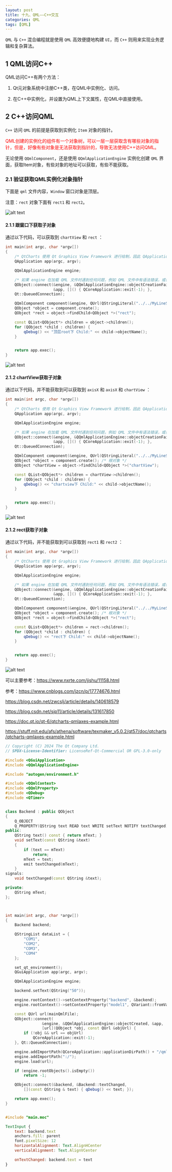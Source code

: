 ```yaml
---
layout: post
title: 十九、QML——C++交互
categories: QML
tags: [QML]
---
```


`QML` 与 `C++` 混合编程就是使用 `QML` 高效便捷地构建 `UI`，而 `C++` 则用来实现业务逻辑和复杂算法。

## 1 QML访问C++

QML访问C++有两个方法：

1. Qt元对象系统中注册C++类，在QML中实例化、访问。

2. 在C++中实例化，并设置为QML上下文属性，在QML中直接使用。

## 2 C++访问QML

`C++` 访问 `QML` 的前提是获取到实例化 `Item` 对象的指针。

<font color="red">QML创建的实例化的组件有一个对象树，可以一层一层获取含有哪些对象的指针，但是，好像有些对象是无法获取到指针的，导致无法使用C++访问QML。</font>

无论使用 `QQmlComponent`，还是使用 `QQmlApplicationEngine` 实例化创建 `QML` 界面，获取Item对象，有些对象的地址可以获取，有些不能获取。

### 2.1 验证获取QML实例化对象指针

下面是 `qml` 文件内容，`Window` 窗口对象是顶层。

注意：`rect` 对象下面有 `rect1` 和 `rect2`。

![alt text](/assets/Qt6/qml_19_CPlusPlus/image/image.png)

#### 2.1.1 跟窗口下获取子对象

通过以下代码，可以获取到 `chartView` 和 `rect` ：

```c++
int main(int argc, char *argv[])
{
    /* QtCharts 使用 Qt Graphics View Framework 进行绘制，因此 QApplication一定要被使用，而不是 QGuiApplication */
    QApplication app(argc, argv);

    QQmlApplicationEngine engine;

    /* 如果 engine 在加载 QML 文件时遇到任何问题，例如 QML 文件中有语法错误，或者无法加载所需的组件，那么会发射 objectCreationFailed 信号。 */
    QObject::connect(&engine, &QQmlApplicationEngine::objectCreationFailed,
                     &app, []() { QCoreApplication::exit(-1); },
    Qt::QueuedConnection);

    QQmlComponent component(&engine, QUrl(QStringLiteral("../../MyLineSeries.qml")));
    QObject *object = component.create();
    QObject *rect = object->findChild<QObject *>("rect");

    const QList<QObject*> children = object->children();
    for (QObject *child : children) {
        qDebug() << "顶层root下 Child:" << child->objectName();
    }


    return app.exec();
}
```

![alt text](/assets/Qt6/qml_19_CPlusPlus/image/image-1.png)

#### 2.1.2 chartView获取子对象

通过以下代码，并不能获取到可以获取到 `axisX` 和 `axisX` 和 `chartView` ：

```c++
int main(int argc, char *argv[])
{
    /* QtCharts 使用 Qt Graphics View Framework 进行绘制，因此 QApplication一定要被使用，而不是 QGuiApplication */
    QApplication app(argc, argv);

    QQmlApplicationEngine engine;

    /* 如果 engine 在加载 QML 文件时遇到任何问题，例如 QML 文件中有语法错误，或者无法加载所需的组件，那么会发射 objectCreationFailed 信号。 */
    QObject::connect(&engine, &QQmlApplicationEngine::objectCreationFailed,
                     &app, []() { QCoreApplication::exit(-1); },
    Qt::QueuedConnection);

    QQmlComponent component(&engine, QUrl(QStringLiteral("../../MyLineSeries.qml")));
    QObject *object = component.create(); /* 根对象 */
    QObject *chartView = object->findChild<QObject *>("chartView");

    const QList<QObject*> children = chartView->children();
    for (QObject *child : children) {
        qDebug() << "chartview下 Child:" << child->objectName();
    }


    return app.exec();
}
```

![alt text](/assets/Qt6/qml_19_CPlusPlus/image/image-2.png)

#### 2.1.2 rect获取子对象

通过以下代码，并不能获取到可以获取到 `rect1` 和 `rect2` ：

```c++
int main(int argc, char *argv[])
{
    /* QtCharts 使用 Qt Graphics View Framework 进行绘制，因此 QApplication一定要被使用，而不是 QGuiApplication */
    QApplication app(argc, argv);

    QQmlApplicationEngine engine;

    /* 如果 engine 在加载 QML 文件时遇到任何问题，例如 QML 文件中有语法错误，或者无法加载所需的组件，那么会发射 objectCreationFailed 信号。 */
    QObject::connect(&engine, &QQmlApplicationEngine::objectCreationFailed,
                     &app, []() { QCoreApplication::exit(-1); },
    Qt::QueuedConnection);

    QQmlComponent component(&engine, QUrl(QStringLiteral("../../MyLineSeries.qml")));
    QObject *object = component.create(); /* 根对象 */
    QObject *rect = object->findChild<QObject *>("rect");

    const QList<QObject*> children = rect->children();
    for (QObject *child : children) {
        qDebug() << "rect下 Child:" << child->objectName();
    }


    return app.exec();
}
```

![alt text](/assets/Qt6/qml_19_CPlusPlus/image/image-3.png)




可以主要参考：https://www.nxrte.com/jishu/11158.html

参考：https://www.cnblogs.com/jzcn/p/17774676.html

https://blog.csdn.net/zwcslj/article/details/140618579

https://blog.csdn.net/sjp11/article/details/131617850

https://doc.qt.io/qt-6/qtcharts-qmlaxes-example.html

https://stuff.mit.edu/afs/athena/software/texmaker_v5.0.2/qt57/doc/qtcharts/qtcharts-qmlaxes-example.html



```c++
// Copyright (C) 2024 The Qt Company Ltd.
// SPDX-License-Identifier: LicenseRef-Qt-Commercial OR GPL-3.0-only

#include <QGuiApplication>
#include <QQmlApplicationEngine>

#include "autogen/environment.h"

#include <QQmlContext>
#include <QQmlProperty>
#include <QDebug>
#include <QTimer>


class Backend : public QObject
{
    Q_OBJECT
    Q_PROPERTY(QString text READ text WRITE setText NOTIFY textChanged)
public:
    QString text() const { return mText; }
    void setText(const QString &text)
    {
        if (text == mText)
            return;
        mText = text;
        emit textChanged(mText);
    }
signals:
    void textChanged(const QString &text);

private:
    QString mText;
};



int main(int argc, char *argv[])
{
    Backend backend;

    QStringList dataList = {
        "COM1",
        "COM2",
        "COM3",
        "COM4"
    };

    set_qt_environment();
    QGuiApplication app(argc, argv);

    QQmlApplicationEngine engine;

    backend.setText(QString("50"));

    engine.rootContext()->setContextProperty("backend", &backend);
    engine.rootContext()->setContextProperty("model1", QVariant::fromValue(dataList));

    const QUrl url(mainQmlFile);
    QObject::connect(
                &engine, &QQmlApplicationEngine::objectCreated, &app,
                [url](QObject *obj, const QUrl &objUrl) {
        if (!obj && url == objUrl)
            QCoreApplication::exit(-1);
    }, Qt::QueuedConnection);

    engine.addImportPath(QCoreApplication::applicationDirPath() + "/qml");
    engine.addImportPath(":/");
    engine.load(url);

    if (engine.rootObjects().isEmpty())
        return -1;

    QObject::connect(&backend, &Backend::textChanged,
        [](const QString & text) { qDebug() << text; });

    return app.exec();
}


#include "main.moc"
```


```qml
TextInput {
    text: backend.text
    anchors.fill: parent
    font.pixelSize: 12
    horizontalAlignment: Text.AlignHCenter
    verticalAlignment: Text.AlignVCenter

    onTextChanged: backend.text = text
}
```